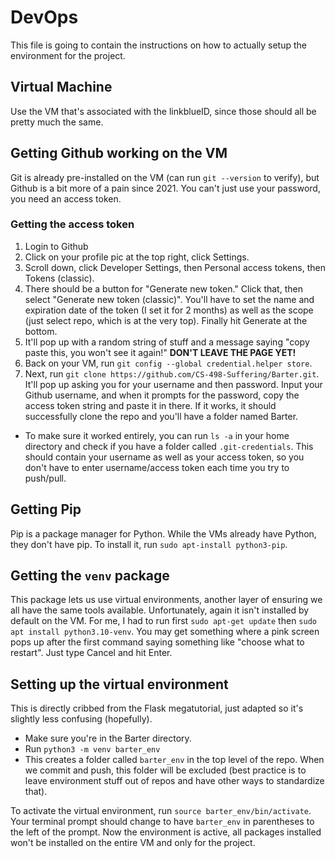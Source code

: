 # DevOps

This file is going to contain the instructions on how to actually setup the environment for the project. 

## Virtual Machine
Use the VM that's associated with the linkblueID, since those should all be pretty much the same.

## Getting Github working on the VM
Git is already pre-installed on the VM (can run `git --version` to verify), but Github is a bit more of a pain since 2021. You can't just use your password, you need an access token.

### Getting the access token
1. Login to Github
2. Click on your profile pic at the top right, click Settings.
3. Scroll down, click Developer Settings, then Personal access tokens, then Tokens (classic).
4. There should be a button for "Generate new token." Click that, then select "Generate new token (classic)". You'll have to set the name and expiration date of the token (I set it for 2 months) as well as the scope (just select repo, which is at the very top). Finally hit Generate at the bottom.
5. It'll pop up with a random string of stuff and a message saying "copy paste this, you won't see it again!" **DON'T LEAVE THE PAGE YET!** 
6. Back on your VM, run `git config --global credential.helper store`.
7. Next, run `git clone https://github.com/CS-498-Suffering/Barter.git`. It'll pop up asking you for your username and then password. Input your Github username, and when it prompts for the password, copy the access token string and paste it in there. If it works, it should successfully clone the repo and you'll have a folder named Barter.
- To make sure it worked entirely, you can run `ls -a` in your home directory and check if you have a folder called `.git-credentials`. This should contain your username as well as your access token, so you don't have to enter username/access token each time you try to push/pull.

## Getting Pip
Pip is a package manager for Python. While the VMs already have Python, they don't have pip. To install it, run `sudo apt-install python3-pip`.

## Getting the `venv` package
This package lets us use virtual environments, another layer of ensuring we all have the same tools available. Unfortunately, again it isn't installed by default on the VM. For me, I had to run first `sudo apt-get update` then `sudo apt install python3.10-venv`. You may get something where a pink screen pops up after the first command saying something like "choose what to restart". Just type Cancel and hit Enter.

## Setting up the virtual environment
This is directly cribbed from the Flask megatutorial, just adapted so it's slightly less confusing (hopefully). 

- Make sure you're in the Barter directory.
- Run `python3 -m venv barter_env`
- This creates a folder called `barter_env` in the top level of the repo. When we commit and push, this folder will be excluded (best practice is to leave environment stuff out of repos and have other ways to standardize that). 

To activate the virtual environment, run `source barter_env/bin/activate`. Your terminal prompt should change to have `barter_env` in parentheses to the left of the prompt. Now the environment is active, all packages installed won't be installed on the entire VM and only for the project.